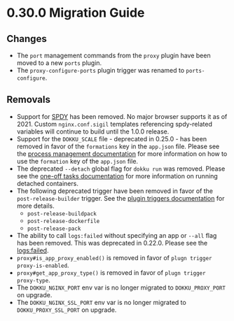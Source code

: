 # 0.30.0 Migration Guide

## Changes

- The `port` management commands from the `proxy` plugin have been moved to a new `ports` plugin.
- The `proxy-configure-ports` plugin trigger was renamed to `ports-configure`.

## Removals

- Support for [SPDY](https://en.wikipedia.org/wiki/SPDY) has been removed. No major browser supports it as of 2021. Custom `nginx.conf.sigil` templates referencing spdy-related variables will continue to build until the 1.0.0 release.
- Support for the `DOKKU_SCALE` file - deprecated in 0.25.0 - has been removed in favor of the `formations` key in the `app.json` file. Please see the [process management documentation](/docs/processes/process-management.md#manually-managing-process-scaling) for more information on how to use the `formation` key of the `app.json` file.
- The deprecated `--detach` global flag for `dokku run` was removed. Please see the [one-off tasks documentation](/docs/processes/one-off-tasks.md#running-a-detached-container) for more information on running detached containers.
- The following deprecated trigger have been removed in favor of the `post-release-builder` trigger. See the [plugin triggers documentation](https://dokku.com/docs/development/plugin-triggers/#post-release-builder) for more details.
    - `post-release-buildpack`
    - `post-release-dockerfile`
    - `post-release-pack`
- The ability to call `logs:failed` without specifying an app or `--all` flag has been removed. This was deprecated in 0.22.0. Please see the [logs:failed](/docs/deployment/logs.md#failed-deploy-logs).
- `proxy#is_app_proxy_enabled()` is removed in favor of `plugn trigger proxy-is-enabled`.
- `proxy#get_app_proxy_type()` is removed in favor of `plugn trigger proxy-type`.
- The `DOKKU_NGINX_PORT` env var is no longer migrated to `DOKKU_PROXY_PORT` on upgrade.
- The `DOKKU_NGINX_SSL_PORT` env var is no longer migrated to `DOKKU_PROXY_SSL_PORT` on upgrade.
